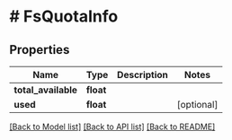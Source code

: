 # # FsQuotaInfo

## Properties

Name | Type | Description | Notes
------------ | ------------- | ------------- | -------------
**total_available** | **float** |  |
**used** | **float** |  | [optional]

[[Back to Model list]](../../README.md#models) [[Back to API list]](../../README.md#endpoints) [[Back to README]](../../README.md)
